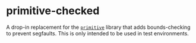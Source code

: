 # primitive-checked

A drop-in replacement for the [`primitive`](https://github.com/haskell/primitive)
library that adds bounds-checking to prevent segfaults. This is only intended
to be used in test environments.
